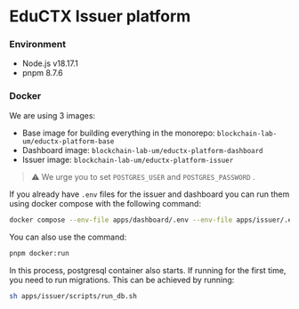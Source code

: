 # EduCTX Issuer platform

### Environment

* Node.js v18.17.1
* pnpm 8.7.6

### Docker

We are using 3 images:

* Base image for building everything in the monorepo: `blockchain-lab-um/eductx-platform-base`
* Dashboard image: `blockchain-lab-um/eductx-platform-dashboard`
* Issuer image: `blockchain-lab-um/eductx-platform-issuer`

> ⚠️ We urge you to set `POSTGRES_USER` and `POSTGRES_PASSWORD` .

If you already have `.env` files for the issuer and dashboard you can run them using docker compose with the following command:

```bash
docker compose --env-file apps/dashboard/.env --env-file apps/issuer/.env up --build
```

You can also use the command:

```bash
pnpm docker:run
```

In this process, postgresql container also starts. If running for the first time, you need to run migrations. This can be achieved by running:

```bash
sh apps/issuer/scripts/run_db.sh
```
